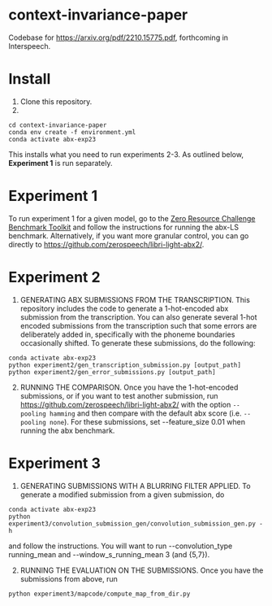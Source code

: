 # context-invariance-paper
Codebase for https://arxiv.org/pdf/2210.15775.pdf, forthcoming in Interspeech.

# Install
1) Clone this repository.
2) 
```
cd context-invariance-paper
conda env create -f environment.yml
conda activate abx-exp23
```

This installs what you need to run experiments 2-3. As outlined below, **Experiment 1** is run separately.

# Experiment 1
To run experiment 1 for a given model, go to the [Zero Resource Challenge Benchmark Toolkit](https://github.com/zerospeech/benchmarks) and follow the instructions for running the abx-LS benchmark. Alternatively, if you want more granular control, you can go directly to https://github.com/zerospeech/libri-light-abx2/.

# Experiment 2
1) GENERATING ABX SUBMISSIONS FROM THE TRANSCRIPTION. This repository includes the code to generate a 1-hot-encoded abx submission from the transcription. You can also generate several 1-hot encoded submissions from the transcription such that some errors are deliberately added in, specifically with the phoneme boundaries occasionally shifted. To generate these submissions, do the following:

```
conda activate abx-exp23
python experiment2/gen_transcription_submission.py [output_path]
python experiment2/gen_error_submissions.py [output_path]
```

2) RUNNING THE COMPARISON. Once you have the 1-hot-encoded submissions, or if you want to test another submission, run https://github.com/zerospeech/libri-light-abx2/ with the option `--pooling hamming` and then compare with the default abx score (i.e. `--pooling none`). For these submissions, set --feature_size 0.01 when running the abx benchmark.

# Experiment 3
1) GENERATING SUBMISSIONS WITH A BLURRING FILTER APPLIED. To generate a modified submission from a given submission, do
```
conda activate abx-exp23
python experiment3/convolution_submission_gen/convolution_submission_gen.py -h
```
and follow the instructions. You will want to run --convolution_type running_mean and --window_s_running_mean 3 (and {5,7}).

2) RUNNING THE EVALUATION ON THE SUBMISSIONS. Once you have the submissions from above, run
```
python experiment3/mapcode/compute_map_from_dir.py
```
